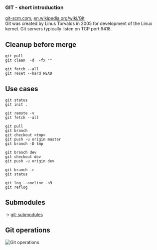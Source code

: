 ### GIT - short introduction

[git-scm.com](https://git-scm.com/), 
[en.wikipedia.org/wiki/Git](https://en.wikipedia.org/wiki/Git)    
Git was created by Linus Torvalds in 2005 for development of the Linux kernel.
Git servers typically listen on TCP port 9418.

## Cleanup before merge

```
git pull
git clean  -d  -fx ""

git fetch --all
git reset --hard HEAD
```

## Use cases

```
git status
git init .

git remote -v
git fetch --all

git pull
git branch
git checkout <tmp>
git push -u origin master
git branch -D tmp

git branch dev
git checkout dev
git push -u origin dev

git branch -r
git status

git log --oneline -n9
git reflog
```

## Submodules

-> [git-submodules](git-submodules.md)

## Git operations

![Git operations](
  https://upload.wikimedia.org/wikipedia/commons/d/d8/Git_operations.svg?raw=true)
